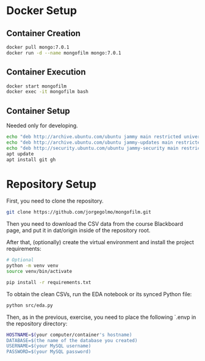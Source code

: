 
# Docker Setup

## Container Creation

```sh
docker pull mongo:7.0.1
docker run -d --name mongofilm mongo:7.0.1
```

## Container Execution

```sh
docker start mongofilm
docker exec -it mongofilm bash
```

## Container Setup

Needed only for developing.

```sh
echo "deb http://archive.ubuntu.com/ubuntu jammy main restricted universe multiverse" > /etc/apt/sources.list
echo "deb http://archive.ubuntu.com/ubuntu jammy-updates main restricted universe multiverse" >> /etc/apt/sources.list
echo "deb http://security.ubuntu.com/ubuntu jammy-security main restricted universe multiverse" >> /etc/apt/sources.list
apt update
apt install git gh
```

# Repository Setup

First, you need to clone the repository.

```sh
git clone https://github.com/jorgegolmo/mongofilm.git
```

Then you need to download the CSV data from the course Blackboard page, and put it in dat/origin inside of the repository root.

After that, (optionally) create the virtual environment and install the project requirements:

```sh
# Optional
python -m venv venv
source venv/bin/activate

pip install -r requirements.txt
```

To obtain the clean CSVs, run the EDA notebook or its synced Python file:

```sh
python src/eda.py
```

Then, as in the previous, exercise, you need to place the following `.envp in the repository directory:

```sh
HOSTNAME=$(your computer/container's hostname)
DATABASE=$(the name of the database you created)
USERNAME=$(your MySQL username)
PASSWORD=$(your MySQL password)
```
